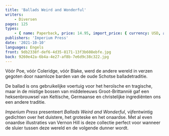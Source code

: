 ```yaml
---
title: 'Ballads Weird and Wonderful'
writers:
    - Diversen
pages: 125
types:
    - { name: Paperback, price: 14.95, import_price: { currency: USD, amount: 13.6 }, isbn: 978-1-922602-19-0 }
publishers: 'Imperium Press'
date: '2021-10-10'
languages: Engels
front: 9db2338f-def6-4d35-8171-13f3b608ebfe.jpg
back: 9260e42a-6b4a-4e27-af8b-7e6d9c38c322.jpg
---
```


Vóór Poe, vóór Coleridge, vóór Blake, werd de andere wereld in verzen gegoten door naamloze barden van de oude Schotse balladetraditie.

De ballad is ons gebruikelijke voertuig voor het heroïsche en tragische, maar in de mistige bossen van middeleeuws Groot-Brittannië gaf een heksenbrouwsel van Keltische, Germaanse en christelijke ingrediënten ons een andere traditie.

*Imperium Press* presenteert *Ballads Weird and Wonderful*, vijfentwintig gedichten over het duistere, het groteske en het onaardse. Met al even onaardse illustraties van Vernon Hill is deze collectie perfect voor wanneer de sluier tussen deze wereld en de volgende dunner wordt.
